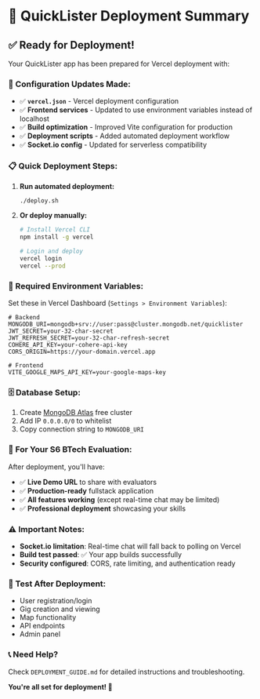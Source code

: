 # 🚀 QuickLister Deployment Summary

## ✅ **Ready for Deployment!**

Your QuickLister app has been prepared for Vercel deployment with:

### **🔧 Configuration Updates Made:**
- ✅ **`vercel.json`** - Vercel deployment configuration
- ✅ **Frontend services** - Updated to use environment variables instead of localhost
- ✅ **Build optimization** - Improved Vite configuration for production
- ✅ **Deployment scripts** - Added automated deployment workflow
- ✅ **Socket.io config** - Updated for serverless compatibility

### **📋 Quick Deployment Steps:**

1. **Run automated deployment:**
   ```bash
   ./deploy.sh
   ```

2. **Or deploy manually:**
   ```bash
   # Install Vercel CLI
   npm install -g vercel
   
   # Login and deploy
   vercel login
   vercel --prod
   ```

### **🔐 Required Environment Variables:**

Set these in Vercel Dashboard (`Settings > Environment Variables`):

```env
# Backend
MONGODB_URI=mongodb+srv://user:pass@cluster.mongodb.net/quicklister
JWT_SECRET=your-32-char-secret
JWT_REFRESH_SECRET=your-32-char-refresh-secret  
COHERE_API_KEY=your-cohere-api-key
CORS_ORIGIN=https://your-domain.vercel.app

# Frontend
VITE_GOOGLE_MAPS_API_KEY=your-google-maps-key
```

### **🗄️ Database Setup:**
1. Create [MongoDB Atlas](https://cloud.mongodb.com/) free cluster
2. Add IP `0.0.0.0/0` to whitelist
3. Copy connection string to `MONGODB_URI`

### **🎯 For Your S6 BTech Evaluation:**

After deployment, you'll have:
- ✅ **Live Demo URL** to share with evaluators
- ✅ **Production-ready** fullstack application
- ✅ **All features working** (except real-time chat may be limited)
- ✅ **Professional deployment** showcasing your skills

### **⚠️ Important Notes:**
- **Socket.io limitation**: Real-time chat will fall back to polling on Vercel
- **Build test passed**: ✅ Your app builds successfully
- **Security configured**: CORS, rate limiting, and authentication ready

### **🧪 Test After Deployment:**
- User registration/login
- Gig creation and viewing  
- Map functionality
- API endpoints
- Admin panel

### **📞 Need Help?**
Check `DEPLOYMENT_GUIDE.md` for detailed instructions and troubleshooting.

**You're all set for deployment! 🎉** 